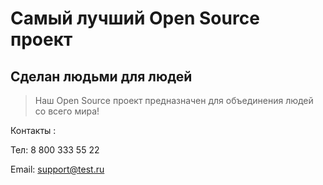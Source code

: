 # Самый лучший Open Source проект

## Сделан людьми для людей

> Наш Open Source проект предназначен для объединения людей со всего мира!

Контакты :

Тел: 8 800 333 55 22

Email: support@test.ru
